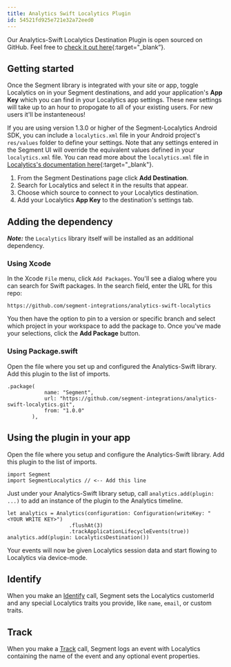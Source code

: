 ```yaml
---
title: Analytics Swift Localytics Plugin
id: 54521fd925e721e32a72eed0
---
```


Our Analytics-Swift Localytics Destination Plugin is open sourced on GitHub. Feel free to
[check it out here](https://github.com/segment-integrations/analytics-swift-localytics){:target="_blank”}.


## Getting started

Once the Segment library is integrated with your site or app, toggle Localytics
on in your Segment destinations, and add your application's **App Key** which
you can find in your Localytics app settings. These new settings will take up to
an hour to propogate to all of your existing users. For new users it'll be
instanteneous!

If you are using version 1.3.0 or higher of the Segment-Localytics Android SDK,
you can include a `localytics.xml` file in your Android project's `res/values`
folder to define your settings. Note that any settings entered in the Segment UI
will override the equivalent values defined in your `localytics.xml` file. You
can read more about the `localytics.xml` file in [Localytics's documentation
here](https://docs.localytics.com/dev/android.html#include-localytics-xml-file){:target="_blank"}.


1.  From the Segment Destinations page click **Add Destination**.
2.  Search for Localytics and select it in the results that appear.
3.  Choose which source to connect to your Localytics destination.
4.  Add your Localytics **App Key** to the destination's settings tab.

## Adding the dependency

***Note:*** the `Localytics` library itself will be installed as an additional dependency.

### Using Xcode
In the Xcode `File` menu, click `Add Packages`.  You'll see a dialog where you can search for Swift packages.  In the search field, enter the URL for this repo:

```
https://github.com/segment-integrations/analytics-swift-localytics
```

You then have the option to pin to a version or specific branch and select which project in your workspace to add the package to.  Once you've made your selections, click the **Add Package** button.  

### Using Package.swift

Open the file where you set up and configured the Analytics-Swift library.  Add this plugin to the list of imports.

```
.package(
            name: "Segment",
            url: "https://github.com/segment-integrations/analytics-swift-localytics.git",
            from: "1.0.0"
        ),
```


## Using the plugin in your app

Open the file where you setup and configure the Analytics-Swift library.  Add this plugin to the list of imports.

```
import Segment
import SegmentLocalytics // <-- Add this line
```

Just under your Analytics-Swift library setup, call `analytics.add(plugin: ...)` to add an instance of the plugin to the Analytics timeline.

```
let analytics = Analytics(configuration: Configuration(writeKey: "<YOUR WRITE KEY>")
                    .flushAt(3)
                    .trackApplicationLifecycleEvents(true))
analytics.add(plugin: LocalyticsDestination())
```
Your events will now be given Localytics session data and start flowing to Localytics via device-mode.

## Identify

When you make an [Identify](/docs/connections/spec/identify/) call, Segment sets the Localytics
customerId and any special Localytics traits you provide, like `name`,
`email`, or custom traits.


## Track

When you make a [Track](/docs/connections/spec/track/) call, Segment logs an event with Localytics containing the name of the event and any optional event properties.


